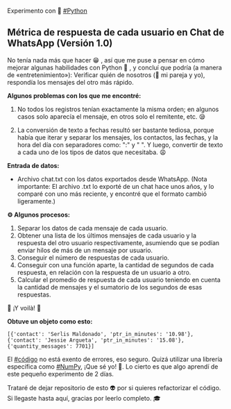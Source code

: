 
Experimento con 🐍 [#Python](https://www.linkedin.com/feed/hashtag/?keywords=python&highlightedUpdateUrns=urn%3Ali%3Aactivity%3A7078239451197403136)  
  

## Métrica de respuesta de cada usuario en Chat de WhatsApp (Versión 1.0)
No tenía nada más que hacer 😁 , así que me puse a pensar en cómo mejorar algunas habilidades con Python 🐍 , y concluí que podría (a manera de «entretenimiento»): Verificar quién de nosotros (💛 mi pareja y yo), respondía los mensajes del otro más rápido.  
  
**Algunos problemas con los que me encontré:**  
  
1. No todos los registros tenían exactamente la misma orden; en algunos casos solo aparecía el mensaje, en otros solo el remitente, etc. 😪  
  
2. La conversión de texto a fechas resultó ser bastante tediosa, porque había que iterar y separar los mensajes, los contactos, las fechas, y la hora del día con separadores como: ":" y " ". Y luego, convertir de texto a cada uno de los tipos de datos que necesitaba. 😩  
  
**Entrada de datos:**  
  
- Archivo chat.txt con los datos exportados desde WhatsApp. (Nota importante: El archivo .txt lo exporté de un chat hace unos años, y lo comparé con uno más reciente, y encontré que el formato cambió ligeramente.)  
  
**⚙ Algunos procesos:**  
  
1. Separar los datos de cada mensaje de cada usuario.  
2. Obtener una lista de los últimos mensajes de cada usuario y la respuesta del otro usuario respectivamente, asumiendo que se podían enviar hilos de más de un mensaje por usuario.  
3. Conseguir el número de respuestas de cada usuario.  
4. Conseguir con una función aparte, la cantidad de segundos de cada respuesta, en relación con la respuesta de un usuario a otro.  
5. Calcular el promedio de respuesta de cada usuario teniendo en cuenta la cantidad de mensajes y el sumatorio de los segundos de esas respuestas.  
  
🎉 ¡Y voilà! 🎉  
  
**Obtuve un objeto como esto:**  
  
    [{'contact': 'Serlis Maldonado', 'ptr_in_minutes': '10.98'}, {'contact': 'Jessie Argueta', 'ptr_in_minutes': '15.08'}, {'quantity_messages': 7701}]  

  
El [#código](https://www.linkedin.com/feed/hashtag/?keywords=c%C3%B3digo&highlightedUpdateUrns=urn%3Ali%3Aactivity%3A7078239451197403136) no está exento de errores, eso seguro. Quizá utilizar una librería específica como [#NumPy](https://www.linkedin.com/feed/hashtag/?keywords=numpy&highlightedUpdateUrns=urn%3Ali%3Aactivity%3A7078239451197403136), ¡Que sé yo! 🤣. Lo cierto es que algo aprendí de este pequeño experimento de 2 días.  
  
Trataré de dejar repositorio de esto 👽 por si quieres refactorizar el código. Si llegaste hasta aquí, gracias por leerlo completo. 🎓
